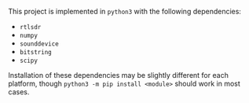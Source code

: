 This project is implemented in `python3` with the following dependencies:

* `rtlsdr`
* `numpy`
* `sounddevice`
* `bitstring`
* `scipy`

Installation of these dependencies may be slightly different for each platform, though 
`python3 -m pip install <module>` should work in most cases.
